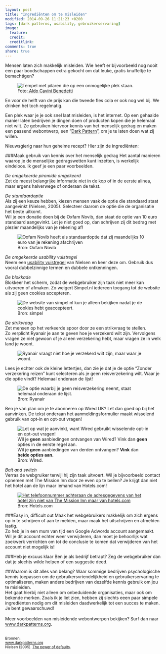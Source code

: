 ```yaml
---
layout: post
title: "Ingrediënten om te misleiden"
modified: 2014-09-26 11:21:23 +0200
tags: [dark patterns, usability, gebruikerservaring]
image:
  feature: 
  credit: 
  creditlink: 
comments: true
share: true
---
```

Mensen laten zich makkelijk misleiden. Wie heeft er bijvoorbeeld nog
nooit een paar boodschappen extra gekocht om dat leuke, gratis
knuffeltje te bemachtigen?

<figure class="floatright">
<img src="/images/misleiding_escher.jpg" alt="Tempel met pilaren die op
een onmogelijke plek staan.">
<figcaption>Foto:<a href="http://bit.ly/1vm3Dyn"> Aldo Cavini
Benedetti</a></figcaption>
</figure>
En voor de helft van de prijs kan die
tweede fles cola er ook nog wel bij. We drinken het toch regelmatig.

Een plek waar je je ook snel laat misleiden, is het internet. Op een
gehaaide manier laten bedrijven je dingen doen of producten kopen die
je helemaal niet wilt. Ze gebruiken hiervoor kennis van het menselijk
gedrag en maken een passend webontwerp, een “<a
href="http://www.darkpatterns.org">Dark Pattern</a>”, om je te laten
doen wat zij willen.

Nieuwsgierig naar hun geheime recept? Hier zijn de ingrediënten:

###Maak gebruik van kennis over het menselijk gedrag
Het aantal manieren waarop je de menselijke gedragswetten kunt
inzetten, is werkelijk eindeloos. Ik geef je een paar voorbeelden.

_De omgekeerde piramide omgekeerd_<br>
Zet de meest belangrijke informatie niet in de kop of in de eerste
alinea, maar ergens halverwege of onderaan de tekst.

_De standaardoptie_<br>
Als zij een keuze hebben, kiezen mensen vaak de optie die standaard staat aangevinkt (Nielsen, 2005). Selecteer daarom de optie die de organisatie het beste uitkomt.<br> 
Wil je een donatie doen bij de Oxfam Novib, dan staat de optie van 10
euro standaard aangevinkt. Let je niet goed op, dan schrijven zij dit
bedrag met plezier maandelijks van je rekening af!

<figure class="shadow">
<img src="/images/darkpattern_oxfamnovib.png" alt="Oxfam Novib heeft
als standaardoptie dat zij maandelijks 10 euro van je rekening
afschrijven">
<figcaption>Bron: Oxfam Novib</figcaption>
</figure>

_De omgekeerde usability vuistregel_<br>
Neem een <a
href="http://www.nngroup.com/articles/ten-usability-heuristics/">usability
vuistregel</a> van Nielsen en keer deze om. Gebruik dus vooral
dubbelzinnige termen en dubbele ontkenningen.

_De blokkade_<br>
Blokkeer het scherm, zodat de webgebruiker zijn taak niet meer kan
uitvoeren of afmaken. Zo weigert Simpel.nl iedereen toegang tot de
website als zij geen cookies accepteren.

<figure class="shadow">
<img src="/images/darkpattern_simpelnl.png"
alt="De website van simpel.nl kun je alleen bekijken nadat je de
cookies hebt geaccepteert.">
<figcaption>Bron: simpel</figcaption>
</figure>

_De strikvraag_<br>
Zet mensen op het verkeerde spoor door ze een strikvraag te stellen.<br>
Zo verplicht Ryanair je aan te geven hoe je verzekerd wilt
zijn. Vervolgens vragen ze niet gewoon of je al een verzekering hebt,
maar vragen ze in welk land je woont.
<figure class="shadow">
<img src="/images/darkpatternryanair.png" alt="Ryanair vraagt niet hoe
je verzekerd wilt zijn, maar waar je woont.">
</figure>

Lees je echter ook de kleine lettertjes, dan zie je dat je de optie
“Zonder verzekering reizen” kunt selecteren als je geen
reisverzekering wilt.  Waar je die optie vindt? Helemaal onderaan de
lijst!

<figure class="shadow">
<img src="/images/darkpatternryanair2.png" alt="De optie waarbij je
geen reisverzekering neemt, staat helemaal onderaan de lijst.">
<figcaption>Bron: Ryanair</figcaption>
</figure>

Ben je van plan om je te abonneren op Wired UK? Let dan goed op bij
het aanvinken. De tekst onderaan het aanmeldingsformulier maakt wisselend gebruik van opt-in en opt-out vragen!

<figure class="shadow">
<img src="/images/darkpattern_wired.png" alt="Let op wat je aanvinkt,
want Wired gebruikt wisselende opt-in en opt-out vragen!">
<figcaption>Wil je <strong>geen</strong> aanbiedingen ontvangen van Wired? Vink dan
<strong>geen</strong> opties in de eerste regel aan.<br>
Wil je <strong>geen</strong>
aanbiedingen van derden ontvangen? <strong>Vink</strong> dan
<strong>beide opties aan</strong>.<br>
Bron: Wired.</figcaption>
</figure>

_Bait and switch_<br>
Verras de webgruiker terwijl hij zijn taak uitvoert. Wil je
bijvoorbeeld contact opnemen met The Mission Inn door ze even op te
bellen? Je krijgt dan niet het hotel aan de lijn maar iemand van
Hotels.com!

<figure class="shadow">
<a href="/images/darkpatternhotelscom.png"><img src="/thumbnails/darkpatternhotelscom.png" alt="Het telefoonnummer
achteraan de adresgegevens van het hotel zijn niet van The Mission Inn
maar van hotels.com"></a>
<figcaption>Bron: Hotels.com</figcaption>
</figure>

###Easy in, difficult out
Maak het webgebruikers makkelijk om zich ergens op in te schrijven of aan te melden, maar maak het uitschrijven en afmelden lastig.<br> 
Zo heb je in een mum van tijd een Google Adwords account
aangemaakt. Wil je dit account echter weer verwijderen, dan moet je
behoorlijk wat zoekwerk verrichten om tot de conclusie te komen dat
verwijderen van het account niet mogelijk is!

###Heb je excuus klaar
Ben je als bedrijf betrapt? Zeg de webgebruiker dan dat je slechts
wilde helpen of een suggestie deed.

##Waarom is dit alles van belang?
Waar sommige bedrijven psychologische kennis toepassen om de gebruikersvriendelijkheid en gebruikerservaring te optimaliseren, maken andere bedrijven van dezelfde kennis gebruik om jou te misleiden.<br>
Het gaat hierbij niet alleen om onbeduidende organisaties, maar ook om
bekende merken. Zoals ik je liet zien, hebben zij slechts eeen paar simpele ingrediënten nodig om dit misleiden daadwerkelijk tot een succes te maken. 
Je bent gewaarschuwd!<br>
<br>
Meer voorbeelden van misleidende webontwerpen bekijken? Surf dan naar
<a href="http://www.darkpatterns.org">www.darkpatterns.org</a>.

<br>
<small>Bronnen:<br>
<a href="http://wwwdarkpatterns.org">www.darkpatterns.org</a><br>
Nielsen (2005). <a
href="http://www.useit.com/alertbox/defaults.html">The power of defaults</a>.
